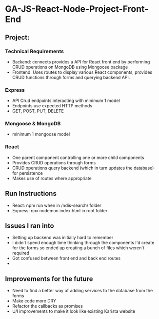 # GA-JS-React-Node-Project-Front-End

## Project:

### Technical Requirements
- Backend: connects provides a API for React front end by performing CRUD operations on MongoDB using Mongoose package 
- Frontend: Uses routes to display various React components, provides CRUD functions through forms and querying backend API.

### Express
- API Crud endpoints interacting with minimum 1 model
- Endpoints use expected HTTP methods
- GET, POST, PUT, DELETE

### Mongoose & MongoDB
- minimum 1 mongoose model

### React
- One parent component controlling one or more child components
- Provides CRUD operations through forms
- CRUD operations query backend (which in turn updates the database) for persistence
- Makes use of routes where appropriate

## Run Instructions
- React: npm run when in /ndis-search/ folder
- Express: npx nodemon index.html in root folder

## Issues I ran into
- Setting up backend was initially hard to remember
- I didn't spend enough time thinking through the components I'd create for the forms so ended up creating a bunch of files which weren't required
- Got confused between front end and back end routes
- 

## Improvements for the future
- Need to find a better way of adding services to the database from the forms
- Make code more DRY
- Refactor the callbacks as promises
- U/I improvements to make it look like existing Karista website
